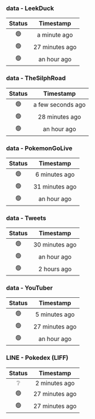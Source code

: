 ### data - LeekDuck
| Status | Timestamp |
|:------:|:---------:|
| 🟢 | a minute ago |
| 🟢 | 27 minutes ago |
| 🟢 | an hour ago |

### data - TheSilphRoad
| Status | Timestamp |
|:------:|:---------:|
| 🟢 | a few seconds ago |
| 🟢 | 28 minutes ago |
| 🟢 | an hour ago |

### data - PokemonGoLive
| Status | Timestamp |
|:------:|:---------:|
| 🟢 | 6 minutes ago |
| 🟢 | 31 minutes ago |
| 🟢 | an hour ago |

### data - Tweets
| Status | Timestamp |
|:------:|:---------:|
| 🟢 | 30 minutes ago |
| 🟢 | an hour ago |
| 🟢 | 2 hours ago |

### data - YouTuber
| Status | Timestamp |
|:------:|:---------:|
| 🟢 | 5 minutes ago |
| 🟢 | 27 minutes ago |
| 🟢 | an hour ago |

### LINE - Pokedex (LIFF)
| Status | Timestamp |
|:------:|:---------:|
| ❔ | 2 minutes ago |
| 🟢 | 27 minutes ago |
| 🟢 | 27 minutes ago |

